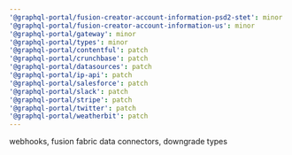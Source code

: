 ```yaml
---
'@graphql-portal/fusion-creator-account-information-psd2-stet': minor
'@graphql-portal/fusion-creator-account-information-us': minor
'@graphql-portal/gateway': minor
'@graphql-portal/types': minor
'@graphql-portal/contentful': patch
'@graphql-portal/crunchbase': patch
'@graphql-portal/datasources': patch
'@graphql-portal/ip-api': patch
'@graphql-portal/salesforce': patch
'@graphql-portal/slack': patch
'@graphql-portal/stripe': patch
'@graphql-portal/twitter': patch
'@graphql-portal/weatherbit': patch
---
```


webhooks, fusion fabric data connectors, downgrade types
